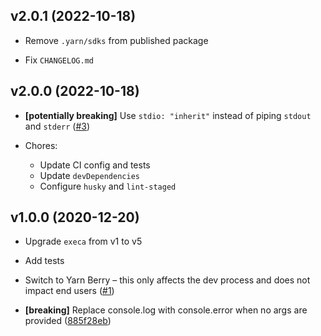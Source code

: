 ## v2.0.1 (2022-10-18)

- Remove `.yarn/sdks` from published package

- Fix `CHANGELOG.md`

## v2.0.0 (2022-10-18)

- **[potentially breaking]** Use `stdio: "inherit"` instead of piping `stdout` and `stderr` ([#3](https://github.com/kachkaev/suppress-exit-code/pull/3))

- Chores:

  - Update CI config and tests
  - Update `devDependencies`
  - Configure `husky` and `lint-staged`

## v1.0.0 (2020-12-20)

- Upgrade `execa` from v1 to v5

- Add tests

- Switch to Yarn Berry – this only affects the dev process and does not impact end users ([#1](https://github.com/kachkaev/suppress-exit-code/pull/1))

- **[breaking]** Replace console.log with console.error when no args are provided ([885f28eb](https://github.com/kachkaev/suppress-exit-code/commit/885f28eb))
